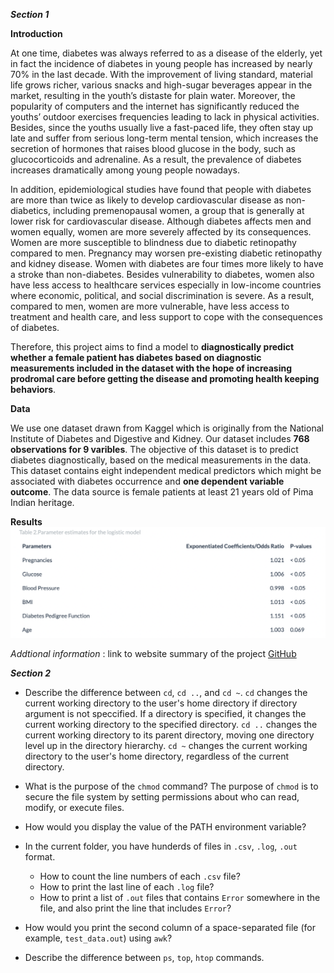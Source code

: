 ***Section 1***

**Introduction**

At one time, diabetes was always referred to as a disease of the elderly, yet in fact the incidence of diabetes in young people has increased by nearly 70% in the last decade. With the improvement of living standard, material life grows richer, various snacks and high-sugar beverages appear in the market, resulting in the youth’s distaste for plain water. Moreover, the popularity of computers and the internet has significantly reduced the youths’ outdoor exercises frequencies leading to lack in physical activities. Besides, since the youths usually live a fast-paced life, they often stay up late and suffer from serious long-term mental tension, which increases the secretion of hormones that raises blood glucose in the body, such as glucocorticoids and adrenaline. As a result, the prevalence of diabetes increases dramatically among young people nowadays.

In addition, epidemiological studies have found that people with diabetes are more than twice as likely to develop cardiovascular disease as non-diabetics, including premenopausal women, a group that is generally at lower risk for cardiovascular disease. Although diabetes affects men and women equally, women are more severely affected by its consequences. Women are more susceptible to blindness due to diabetic retinopathy compared to men. Pregnancy may worsen pre-existing diabetic retinopathy and kidney disease. Women with diabetes are four times more likely to have a stroke than non-diabetes. Besides vulnerability to diabetes, women also have less access to healthcare services especially in low-income countries where economic, political, and social discrimination is severe. As a result, compared to men, women are more vulnerable, have less access to treatment and health care, and less support to cope with the consequences of diabetes.

Therefore, this project aims to find a model to **diagnostically predict whether a female patient has diabetes based on diagnostic measurements included in the dataset with the hope of increasing prodromal care before getting the disease and promoting health keeping behaviors**.

**Data**

We use one dataset drawn from Kaggel which is originally from the National Institute of Diabetes and Digestive and Kidney. Our dataset includes **768 observations for 9 varibles**. The objective of this dataset is to predict diabetes diagnostically, based on the medical measurements in the data. This dataset contains eight independent medical predictors which might be associated with diabetes occurrence and **one dependent variable outcome**. The data source is female patients at least 21 years old of Pima Indian heritage.

**Results**
![Parameter Estimates](table_2.jpeg)

*Addtional information* : link to website summary of the project [GitHub](https://tristaaazjy.github.io/jz3571_project.github.io/index.html)


***Section 2***

- Describe the difference between `cd`, `cd ..`, and `cd ~`.
  `cd` changes the current working directory to the user's home directory if directory argument is not speccified. If a directory is specified, it changes the current working directory to the specified directory.
   `cd ..` changes the current working directory to its parent directory, moving one directory level up in the directory hierarchy.
   `cd ~` changes the current working directory to the user's home directory, regardless of the current directory.
  
- What is the purpose of the `chmod` command?
  The purpose of `chmod` is to secure the file system by setting permissions about who can read, modify, or execute files.
  
- How would you display the value of the PATH environment variable?
- In the current folder, you have hunderds of files in `.csv`, `.log`, `.out` format.
    - How to count the line numbers of each `.csv` file?
    - How to print the last line of each `.log` file?
    - How to print a list of `.out` files that contains `Error` somewhere in the file, and also print the line that includes `Error`?
- How would you print the second column of a space-separated file (for example, `test_data.out`) using `awk`?
- Describe the difference between `ps`, `top`, `htop` commands.
